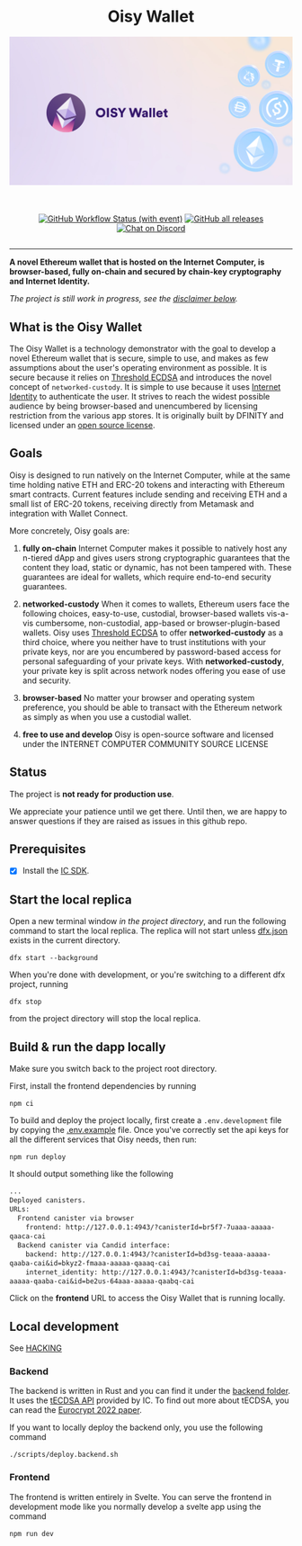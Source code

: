 <div align="center" style="display:flex;flex-direction:column;">
  <h1>Oisy Wallet</h1>

  <a href="https://oisy.com/">
    <img src="./src/frontend/static/images/meta-share.jpg" alt="NNS Dapp logo" role="presentation"/>
  </a>

<br/>
<br/>

[![GitHub Workflow Status (with event)](https://img.shields.io/github/actions/workflow/status/dfinity/ic-eth-wallet/build.yml?logo=github&label=Build%20and%20test)](https://github.com/dfinity/ic-eth-wallet/actions/workflows/build.yml)
<a href="https://github.com/dfinity/ic-eth-wallet/releases"><img src="https://img.shields.io/github/downloads/dfinity/ic-eth-wallet/total?label=downloads&logo=github" alt="GitHub all releases"></a>
[![Chat on Discord](https://img.shields.io/badge/chat-Discord-lightgrey?logo=Discord&style=flat-square)](https://discord.gg/E9FxceAg2j)

</div>

---

**A novel Ethereum wallet that is hosted on the Internet Computer, is browser-based, fully on-chain and secured by chain-key cryptography and Internet Identity.**

_The project is still work in progress, see the [disclaimer below](#status)._

## What is the Oisy Wallet

The Oisy Wallet is a technology demonstrator with the goal to develop a novel Ethereum wallet that is secure, simple to use, and makes as few assumptions about the user's operating environment as possible. It is secure because it relies on [Threshold ECDSA](https://internetcomputer.org/docs/current/developer-docs/integrations/t-ecdsa/) and introduces the novel concept of `networked-custody`. It is simple to use because it uses [Internet Identity](https://internetcomputer.org/internet-identity) to authenticate the user. It strives to reach the widest possible audience by being browser-based and unencumbered by licensing restriction from the various app stores. It is originally built by DFINITY and licensed under an [open source license](LICENSE).

## Goals

Oisy is designed to run natively on the Internet Computer, while at the same time holding native ETH and ERC-20 tokens and interacting with Ethereum smart contracts. Current features include sending and receiving ETH and a small list of ERC-20 tokens, receiving directly from Metamask and integration with Wallet Connect.

More concretely, Oisy goals are:

1. **fully on-chain** Internet Computer makes it possible to natively host any n-tiered dApp and gives users strong cryptographic guarantees that the content they load, static or dynamic, has not been tampered with. These guarantees are ideal for wallets, which require end-to-end security guarantees.

2. **networked-custody** When it comes to wallets, Ethereum users face the following choices, easy-to-use, custodial, browser-based wallets vis-a-vis cumbersome, non-custodial, app-based or browser-plugin-based wallets. Oisy uses [Threshold ECDSA](https://internetcomputer.org/docs/current/developer-docs/integrations/t-ecdsa/) to offer **networked-custody** as a third choice, where you neither have to trust institutions with your private keys, nor are you encumbered by password-based access for personal safeguarding of your private keys. With **networked-custody**, your private key is split across network nodes offering you ease of use and security.

3. **browser-based** No matter your browser and operating system preference, you should be able to transact with the Ethereum network as simply as when you use a custodial wallet.

4. **free to use and develop** Oisy is open-source software and licensed under the INTERNET COMPUTER COMMUNITY SOURCE LICENSE

## Status

The project is **not ready for production use**.

We appreciate your patience until we get there. Until then, we are happy to answer questions if they are raised as issues in this github repo.

## Prerequisites

- [x] Install the [IC SDK](https://internetcomputer.org/docs/current/developer-docs/setup/install/index.mdx).

## Start the local replica

Open a new terminal window _in the project directory_, and run the following command to start the local replica. The replica will not start unless [dfx.json](dfx.json) exists in the current directory.

```
dfx start --background
```

When you're done with development, or you're switching to a different dfx project, running

```
dfx stop
```

from the project directory will stop the local replica.

## Build & run the dapp locally

Make sure you switch back to the project root directory.

First, install the frontend dependencies by running

```
npm ci
```

To build and deploy the project locally, first create a `.env.development` file by copying the [.env.example](.env.example) file. Once you've correctly set the api keys for all the different services that Oisy needs, then run:

```
npm run deploy
```

It should output something like the following

```
...
Deployed canisters.
URLs:
  Frontend canister via browser
    frontend: http://127.0.0.1:4943/?canisterId=br5f7-7uaaa-aaaaa-qaaca-cai
  Backend canister via Candid interface:
    backend: http://127.0.0.1:4943/?canisterId=bd3sg-teaaa-aaaaa-qaaba-cai&id=bkyz2-fmaaa-aaaaa-qaaaq-cai
    internet_identity: http://127.0.0.1:4943/?canisterId=bd3sg-teaaa-aaaaa-qaaba-cai&id=be2us-64aaa-aaaaa-qaabq-cai
```

Click on the **frontend** URL to access the Oisy Wallet that is running locally.

## Local development

See [HACKING](HACKING.md)

### Backend

The backend is written in Rust and you can find it under the [backend folder](src/backend/). It uses the [tECDSA API](https://internetcomputer.org/docs/current/developer-docs/integrations/t-ecdsa/t-ecdsa-how-it-works) provided by IC. To find out more about tECDSA, you can read the [Eurocrypt 2022 paper](https://eprint.iacr.org/2021/1330.pdf).

If you want to locally deploy the backend only, you use the following command

```
./scripts/deploy.backend.sh
```

### Frontend

The frontend is written entirely in Svelte. You can serve the frontend in development mode like you normally develop a svelte app using the command

```
npm run dev
```
